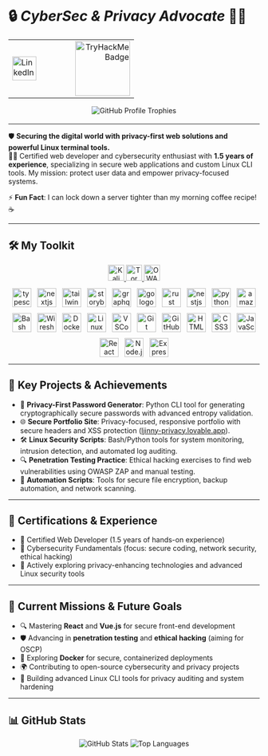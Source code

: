 # 🔒 *CyberSec & Privacy Advocate* 🕵️‍♂️

<!-- Top section: LinkedIn left, TryHackMe right in one line using a table -->
<table>
  <tr>
    <td align="left" width="50%">
      <a href="https://www.linkedin.com/in/ahmed-elhiouli-961a8718a/" target="_blank">
        <img src="https://cdn.jsdelivr.net/gh/devicons/devicon/icons/linkedin/linkedin-original.svg" alt="LinkedIn" width="48" height="48">
      </a>
    </td>
    <td align="right" width="50%">
      <a href="https://tryhackme.com/p/winned4s" target="_blank">
        <img src="https://tryhackme-badges.s3.amazonaws.com/winned4s.png" alt="TryHackMe Badge" width="110">
      </a>
    </td>
  </tr>
</table>

<!-- Trophy section: centered below TryHackMe badge -->
<div align="center" style="margin: 10px 0 18px 0;">
  <img src="https://github-profile-trophy.vercel.app/?username=s4dwinner&theme=onedark" alt="GitHub Profile Trophies"/>
</div>

---

🛡️ **Securing the digital world with privacy-first web solutions and powerful Linux terminal tools.**  
👨‍💻 Certified web developer and cybersecurity enthusiast with **1.5 years of experience**, specializing in secure web applications and custom Linux CLI tools. My mission: protect user data and empower privacy-focused systems.

⚡ **Fun Fact**: I can lock down a server tighter than my morning coffee recipe! ☕

---

## 🛠️ My Toolkit

<!-- Modern badges for Kali Linux, Tor, OWASP -->
<div align="center" style="margin-bottom: 12px;">
  <a href="https://www.kali.org" target="_blank">
    <img src="https://img.shields.io/badge/Kali%20Linux-%232d2d2d?style=flat&logo=kali-linux&logoColor=white" alt="Kali Linux" height="32"/>
  </a>
  <a href="https://www.torproject.org" target="_blank">
    <img src="https://img.shields.io/badge/Tor-%23697bff?style=flat&logo=torproject&logoColor=white" alt="Tor" height="32"/>
  </a>
  <a href="https://owasp.org" target="_blank">
    <img src="https://img.shields.io/badge/OWASP-%23ff6600?style=flat&logo=owasp&logoColor=white" alt="OWASP" height="32"/>
  </a>
</div>

<!-- Tech icon grid -->
<div align="center" style="display: flex; flex-wrap: wrap; justify-content: center; gap: 12px;">
  <img src="https://skillicons.dev/icons?i=ts" height="38" alt="typescript logo"  />
  <img src="https://skillicons.dev/icons?i=nextjs" height="38" alt="nextjs logo"  />
  <img src="https://skillicons.dev/icons?i=tailwind" height="38" alt="tailwindcss logo"  />
  <img src="https://cdn.jsdelivr.net/gh/devicons/devicon/icons/storybook/storybook-original.svg" height="38" alt="storybook logo"  />
  <img src="https://skillicons.dev/icons?i=graphql" height="38" alt="graphql logo"  />
  <img src="https://skillicons.dev/icons?i=go" height="38" alt="go logo"  />
  <img src="https://skillicons.dev/icons?i=rust" height="38" alt="rust logo"  />
  <img src="https://skillicons.dev/icons?i=nestjs" height="38" alt="nestjs logo"  />
  <img src="https://skillicons.dev/icons?i=py" height="38" alt="python logo"  />
  <img src="https://skillicons.dev/icons?i=aws" height="38" alt="amazonwebservices logo"  />
  <img src="https://cdn.jsdelivr.net/gh/devicons/devicon/icons/bash/bash-original.svg" alt="Bash" width="38" title="Bash"/>
  <img src="https://www.vectorlogo.zone/logos/wireshark/wireshark-icon.svg" alt="Wireshark" width="38" title="Wireshark"/>
  <img src="https://cdn.jsdelivr.net/gh/devicons/devicon/icons/docker/docker-original.svg" alt="Docker" width="38" title="Docker"/>
  <img src="https://cdn.jsdelivr.net/gh/devicons/devicon/icons/linux/linux-original.svg" alt="Linux" width="38" title="Linux"/>
  <img src="https://cdn.jsdelivr.net/gh/devicons/devicon/icons/vscode/vscode-original.svg" alt="VSCode" width="38" title="VSCode"/>
  <img src="https://cdn.jsdelivr.net/gh/devicons/devicon/icons/git/git-original.svg" alt="Git" width="38" title="Git"/>
  <img src="https://cdn.jsdelivr.net/gh/devicons/devicon/icons/github/github-original.svg" alt="GitHub" width="38" title="GitHub"/>
  <img src="https://cdn.jsdelivr.net/gh/devicons/devicon/icons/html5/html5-original.svg" alt="HTML5" width="38" title="HTML5"/>
  <img src="https://cdn.jsdelivr.net/gh/devicons/devicon/icons/css3/css3-original.svg" alt="CSS3" width="38" title="CSS3"/>
  <img src="https://cdn.jsdelivr.net/gh/devicons/devicon/icons/javascript/javascript-original.svg" alt="JavaScript" width="38" title="JavaScript"/>
  <img src="https://cdn.jsdelivr.net/gh/devicons/devicon/icons/react/react-original.svg" alt="React" width="38" title="React"/>
  <img src="https://cdn.jsdelivr.net/gh/devicons/devicon/icons/nodejs/nodejs-original.svg" alt="Node.js" width="38" title="Node.js"/>
  <img src="https://cdn.jsdelivr.net/gh/devicons/devicon/icons/express/express-original.svg" alt="Express" width="38" title="Express"/>
</div>

---

## 🚀 Key Projects & Achievements

- 🔐 **Privacy-First Password Generator**: Python CLI tool for generating cryptographically secure passwords with advanced entropy validation.
- 🌐 **Secure Portfolio Site**: Privacy-focused, responsive portfolio with secure headers and XSS protection ([ljinny-privacy.lovable.app](https://ahmed-the-web-wizard.lovable.app)).
- 🛠️ **Linux Security Scripts**: Bash/Python tools for system monitoring, intrusion detection, and automated log auditing.
- 🔍 **Penetration Testing Practice**: Ethical hacking exercises to find web vulnerabilities using OWASP ZAP and manual testing.
- 📜 **Automation Scripts**: Tools for secure file encryption, backup automation, and network scanning.

---

## 🏅 Certifications & Experience

- 🥇 Certified Web Developer (1.5 years of hands-on experience)
- 📜 Cybersecurity Fundamentals (focus: secure coding, network security, ethical hacking)
- 🧠 Actively exploring privacy-enhancing technologies and advanced Linux security tools

---

## 🎯 Current Missions & Future Goals

- 🔍 Mastering **React** and **Vue.js** for secure front-end development
- 🛡️ Advancing in **penetration testing** and **ethical hacking** (aiming for OSCP)
- 🐳 Exploring **Docker** for secure, containerized deployments
- 🌍 Contributing to open-source cybersecurity and privacy projects
- 🔐 Building advanced Linux CLI tools for privacy auditing and system hardening

---

## 📊 GitHub Stats

<div align="center">
  <img src="https://github-readme-stats.vercel.app/api?username=s4dwinner&show_icons=true&bg_color=2d2d2d&title_color=268BEE&text_color=ffffff&icon_color=268BEE&border_radius=10" alt="GitHub Stats">
  <img src="https://github-readme-stats.vercel.app/api/top-langs/?username=s4dwinner&layout=compact&bg_color=2d2d2d&title_color=268BEE&text_color=ffffff&icon_color=268BEE&border_radius=10" alt="Top Languages">
</div>
